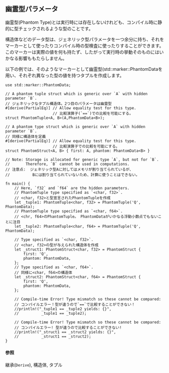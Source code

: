 ## 幽霊型パラメータ

幽霊型(Phantom
Type)とは実行時には存在しないけれども、コンパイル時に静的に型チェックされるような型のことです。

構造体などのデータ型は、ジェネリック型パラメータを一つ余分に持ち、それをマーカーとして使ったりコンパイル時の型検査に使ったりすることができます。このマーカーは実際の値を何も持たず、したがって実行時の挙動そのものにはいかなる影響ももたらしません。

以下の例では、そのようなマーカーとして幽霊型(std::marker::PhantomDataを用い、それぞれ異なった型の値を持つタプルを作成します。

    use std::marker::PhantomData;

    // A phantom tuple struct which is generic over `A` with hidden parameter `B`.
    // ジェネリックなタプル構造体。2つ目のパラメータは幽霊型
    #[derive(PartialEq)] // Allow equality test for this type.
                         // 比較演算子(`==`)での比較を可能にする。
    struct PhantomTuple<A, B>(A,PhantomData<B>);

    // A phantom type struct which is generic over `A` with hidden parameter `B`.
    // 同様に構造体を定義
    #[derive(PartialEq)] // Allow equality test for this type.
                         // 比較演算子での比較を可能にする。
    struct PhantomStruct<A, B> { first: A, phantom: PhantomData<B> }

    // Note: Storage is allocated for generic type `A`, but not for `B`.
    //       Therefore, `B` cannot be used in computations.
    // 注意点:  ジェネリック型Aに対してはメモリが割り当てられているが、
    //          Bには割り当てられていないため、計算に使うことはできない。

    fn main() {
        // Here, `f32` and `f64` are the hidden parameters.
        // PhantomTuple type specified as `<char, f32>`.
        // <char, f32>と型宣言されたPhantomTupleを作成
        let _tuple1: PhantomTuple<char, f32> = PhantomTuple('Q', PhantomData);
        // PhantomTuple type specified as `<char, f64>`.
        // <chr, f64>のPhantomTuple。 PhantomDataがいかなる浮動小数点でもないことに注目
        let _tuple2: PhantomTuple<char, f64> = PhantomTuple('Q', PhantomData);

        // Type specified as `<char, f32>`.
        // <char, f32>の型が与えられた構造体を作成
        let _struct1: PhantomStruct<char, f32> = PhantomStruct {
            first: 'Q',
            phantom: PhantomData,
        };
        // Type specified as `<char, f64>`.
        // 同様に<char, f64>の構造体
        let _struct2: PhantomStruct<char, f64> = PhantomStruct {
            first: 'Q',
            phantom: PhantomData,
        };
        
        // Compile-time Error! Type mismatch so these cannot be compared:
        // コンパイルエラー！型が違うので`==`で比較することができない！
        //println!("_tuple1 == _tuple2 yields: {}",
        //          _tuple1 == _tuple2);
        
        // Compile-time Error! Type mismatch so these cannot be compared:
        // コンパイルエラー! 型が違うので比較することができない!
        //println!("_struct1 == _struct2 yields: {}",
        //          _struct1 == _struct2);
    }

#### 参照

継承(`Derive`),
構造体,
タプル


